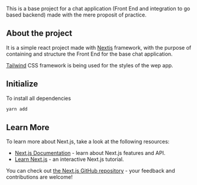 This is a base project for a chat application (Front End and integration to go based backend) made with the mere proposit of practice.

## About the project

It is a simple react project made with [Nextjs](https://nextjs.org/) framework, with the purpose of containing and structure the Front End for the base chat application.

[Tailwind](https://tailwindcss.com/) CSS framework is being used for the styles of the wep app.

## Initialize

To install all dependencies

```bash
yarn add
```

## Learn More

To learn more about Next.js, take a look at the following resources:

- [Next.js Documentation](https://nextjs.org/docs) - learn about Next.js features and API.
- [Learn Next.js](https://nextjs.org/learn) - an interactive Next.js tutorial.

You can check out [the Next.js GitHub repository](https://github.com/vercel/next.js/) - your feedback and contributions are welcome!
